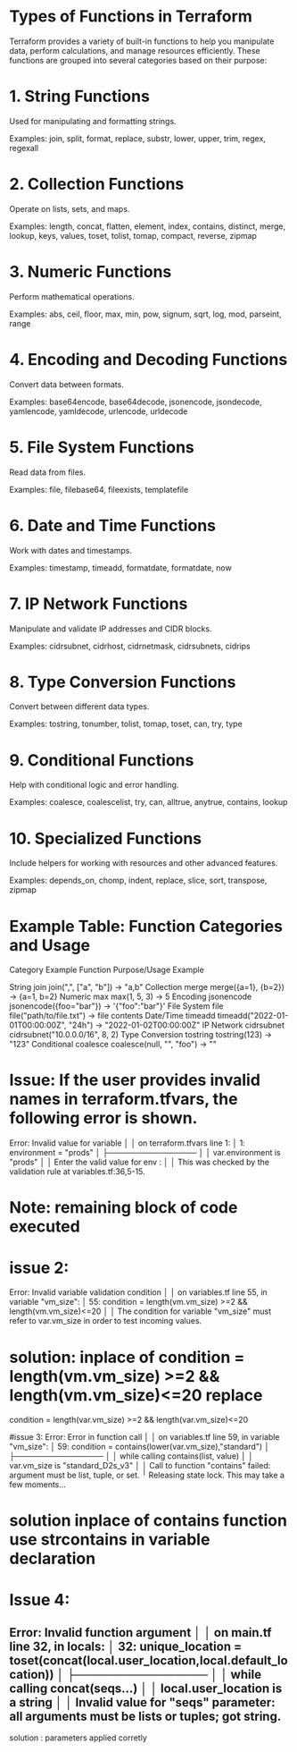 # Types of Functions in Terraform

Terraform provides a variety of built-in functions to help you manipulate data, perform calculations, and manage resources efficiently. These functions are grouped into several categories based on their purpose:

# 1. String Functions
Used for manipulating and formatting strings.

Examples: join, split, format, replace, substr, lower, upper, trim, regex, regexall

# 2. Collection Functions

Operate on lists, sets, and maps.

Examples: length, concat, flatten, element, index, contains, distinct, merge, lookup, keys, values, toset, tolist, tomap, compact, reverse, zipmap

# 3. Numeric Functions
Perform mathematical operations.

Examples: abs, ceil, floor, max, min, pow, signum, sqrt, log, mod, parseint, range

# 4. Encoding and Decoding Functions
Convert data between formats.

Examples: base64encode, base64decode, jsonencode, jsondecode, yamlencode, yamldecode, urlencode, urldecode

# 5. File System Functions
Read data from files.

Examples: file, filebase64, fileexists, templatefile

# 6. Date and Time Functions
Work with dates and timestamps.

Examples: timestamp, timeadd, formatdate, formatdate, now

# 7. IP Network Functions
Manipulate and validate IP addresses and CIDR blocks.

Examples: cidrsubnet, cidrhost, cidrnetmask, cidrsubnets, cidrips

# 8. Type Conversion Functions
Convert between different data types.

Examples: tostring, tonumber, tolist, tomap, toset, can, try, type

# 9. Conditional Functions
Help with conditional logic and error handling.

Examples: coalesce, coalescelist, try, can, alltrue, anytrue, contains, lookup

# 10. Specialized Functions
Include helpers for working with resources and other advanced features.

Examples: depends_on, chomp, indent, replace, slice, sort, transpose, zipmap

# Example Table: Function Categories and Usage

Category	                    Example Function	                                 Purpose/Usage Example

String	                            join	                                          join(",", ["a", "b"]) → "a,b"
Collection	                       merge	                                          merge({a=1}, {b=2}) → {a=1, b=2}
Numeric	                            max	                                              max(1, 5, 3) → 5
Encoding	                      jsonencode	                                      jsonencode({foo="bar"}) → '{"foo":"bar"}'
File System	                       file	                                              file("path/to/file.txt") → file contents
Date/Time	                      timeadd	                                           timeadd("2022-01-01T00:00:00Z", "24h") →                                                                                        "2022-01-02T00:00:00Z"
IP Network	                     cidrsubnet	                                         cidrsubnet("10.0.0.0/16", 8, 2)
Type Conversion	tostring	    tostring(123) → "123"
Conditional	                      coalesce	                                               coalesce(null, "", "foo") → ""


# Issue: If the user provides invalid names in terraform.tfvars, the following error is shown. 
Error: Invalid value for variable
│
│   on terraform.tfvars line 1:
│    1: environment = "prods"
│     ├────────────────
│     │ var.environment is "prods"
│
│ Enter the valid value for env :
│
│ This was checked by the validation rule at variables.tf:36,5-15.

# Note: remaining block of code executed

# issue 2:
 Error: Invalid variable validation condition
│ 
│   on variables.tf line 55, in variable "vm_size":
│   55:       condition = length(vm.vm_size) >=2 && length(vm.vm_size)<=20
│ 
│ The condition for variable "vm_size" must refer to var.vm_size in order to test incoming values.
# solution: inplace of condition = length(vm.vm_size) >=2 && length(vm.vm_size)<=20 replace 
condition = length(var.vm_size) >=2 && length(var.vm_size)<=20

#issue 3:
Error: Error in function call
│
│   on variables.tf line 59, in variable "vm_size":
│   59:       condition = contains(lower(var.vm_size),"standard")
│     ├────────────────
│     │ while calling contains(list, value)
│     │ var.vm_size is "standard_D2s_v3"
│
│ Call to function "contains" failed: argument must be list, tuple, or set.
╵
Releasing state lock. This may take a few moments...

# solution inplace of contains function use strcontains in variable declaration

# Issue 4:
Error: Invalid function argument
│
│   on main.tf line 32, in locals:
│   32: unique_location = toset(concat(local.user_location,local.default_location))
│     ├────────────────
│     │ while calling concat(seqs...)
│     │ local.user_location is a string
│
│ Invalid value for "seqs" parameter: all arguments must be lists or tuples; got string.
---
solution : parameters applied corretly